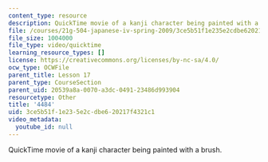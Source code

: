 ```yaml
---
content_type: resource
description: QuickTime movie of a kanji character being painted with a brush.
file: /courses/21g-504-japanese-iv-spring-2009/3ce5b51f1e235e2cdbe620217f4321c1_4484.mov
file_size: 1004000
file_type: video/quicktime
learning_resource_types: []
license: https://creativecommons.org/licenses/by-nc-sa/4.0/
ocw_type: OCWFile
parent_title: Lesson 17
parent_type: CourseSection
parent_uid: 20539a8a-0070-a3dc-0491-23486d993904
resourcetype: Other
title: '4484'
uid: 3ce5b51f-1e23-5e2c-dbe6-20217f4321c1
video_metadata:
  youtube_id: null
---
```

QuickTime movie of a kanji character being painted with a brush.